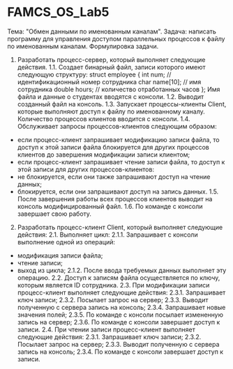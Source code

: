 # FAMCS_OS_Lab5

Тема: "Обмен данными по именованным каналам".
Задача: написать программу для управления доступом параллельных процессов к файлу по именованным каналам.
Формулировка задачи.
1. Разработать процесс-сервер, который выполняет следующие действия.
1.1. Создает бинарный файл, записи которого имеют следующую структуру:
struct employee
{
int num; // идентификационный номер сотрудника
char name[10]; // имя сотрудника
double hours; // количество отработанных часов
};
Имя файла и данные о студентах вводятся с консоли.
1.2. Выводит созданный файл на консоль.
1.3. Запускает процессы-клиенты Client, которые выполняют доступ к файлу по именованному каналу. Количество процессов клиентов вводится с консоли.
1.4. Обслуживает запросы процессов-клиентов следующим образом:
- если процесс-клиент запрашивает модификацию записи файла, то доступ к этой записи файла блокируется для других процессов клиентов до завершения модификации записи клиентом;
- если процесс-клиент запрашивает чтение записи файла, то доступ к этой записи для других процессов-клиентов:
- не блокируется, если они также запрашивают доступ на чтение данных;
- блокируется, если они запрашивают доступ на запись данных.
1.5. После завершения работы всех процессов клиентов выводит на консоль модифицированный файл.
1.6. По команде с консоли завершает свою работу.
2. Разработать процесс-клиент Client, который выполняет следующие действия:
2.1. Выполняет цикл:
2.1.1. Запрашивает с консоли выполнение одной из операций:
- модификация записи файла;
- чтение записи;
- выход из цикла;
2.1.2. После ввода требуемых данных выполняет эту операцию.
2.2. Доступ к записям файла осуществляется по ключу, которым является ID сотрудника.
2.3. При модификации записи процесс-клиент выполняет следующие действия:
2.3.1. Запрашивает ключ записи;
2.3.2. Посылает запрос на сервер;
2.3.3. Выводит полученную с сервера запись на консоль;
2.3.4. Запрашивает новые значения полей;
2.3.5. По команде с консоли посылает измененную запись на сервер;
2.3.6. По команде с консоли завершает доступ к записи.
2.4. При чтении записи процесс-клиент выполняет следующие действия:
2.3.1. Запрашивает ключ записи;
2.3.2. Посылает запрос на сервер;
2.3.3. Выводит полученную с сервера запись на консоль;
2.3.4. По команде с консоли завершает доступ к записи.